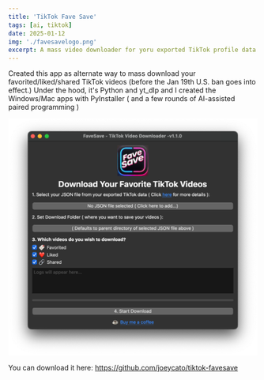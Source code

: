```yaml
---
title: 'TikTok Fave Save'
tags: [ai, tiktok]
date: 2025-01-12
img: './favesavelogo.png'
excerpt: A mass video downloader for yoru exported TikTok profile data
---
```


Created this app as alternate way to mass download your favorited/liked/shared TikTok videos (before the Jan 19th U.S. ban goes into effect.) Under the hood, it's Python and yt_dlp and I created the Windows/Mac apps with PyInstaller ( and a few rounds of AI-assisted paired programming )

<img src="favesavescreen.png" style="width:800px" />

You can download it here: https://github.com/joeycato/tiktok-favesave
